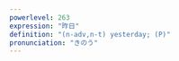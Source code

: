```yaml
---
powerlevel: 263
expression: "昨日"
definition: "(n-adv,n-t) yesterday; (P)"
pronunciation: "きのう"
---
```

